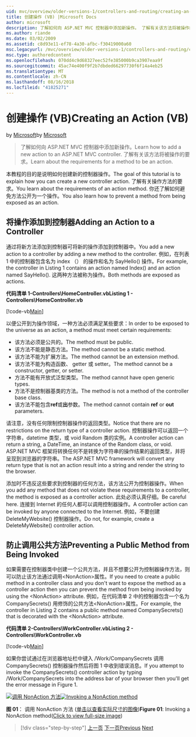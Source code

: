 ```yaml
---
uid: mvc/overview/older-versions-1/controllers-and-routing/creating-an-action-vb
title: 创建操作 (VB) |Microsoft Docs
author: microsoft
description: 了解如何向 ASP.NET MVC 控制器中添加新操作。 了解有关该方法将被操作的要求。
ms.author: riande
ms.date: 03/02/2009
ms.assetid: c8d93e11-ef78-4a30-afbc-f30419000a60
msc.legacyurl: /mvc/overview/older-versions-1/controllers-and-routing/creating-an-action-vb
msc.type: authoredcontent
ms.openlocfilehash: 070dd4c9d68327eec52fe385000b9ca3907eaa9f
ms.sourcegitcommit: 45ac74e400f9f2b7dbded66297730f6f14a4eb25
ms.translationtype: MT
ms.contentlocale: zh-CN
ms.lasthandoff: 08/16/2018
ms.locfileid: "41825271"
---
```

<a name="creating-an-action-vb"></a><span data-ttu-id="9ead2-104">创建操作 (VB)</span><span class="sxs-lookup"><span data-stu-id="9ead2-104">Creating an Action (VB)</span></span>
====================
<span data-ttu-id="9ead2-105">by [Microsoft](https://github.com/microsoft)</span><span class="sxs-lookup"><span data-stu-id="9ead2-105">by [Microsoft](https://github.com/microsoft)</span></span>

> <span data-ttu-id="9ead2-106">了解如何向 ASP.NET MVC 控制器中添加新操作。</span><span class="sxs-lookup"><span data-stu-id="9ead2-106">Learn how to add a new action to an ASP.NET MVC controller.</span></span> <span data-ttu-id="9ead2-107">了解有关该方法将被操作的要求。</span><span class="sxs-lookup"><span data-stu-id="9ead2-107">Learn about the requirements for a method to be an action.</span></span>


<span data-ttu-id="9ead2-108">本教程的目的是说明如何创建新的控制器操作。</span><span class="sxs-lookup"><span data-stu-id="9ead2-108">The goal of this tutorial is to explain how you can create a new controller action.</span></span> <span data-ttu-id="9ead2-109">了解有关操作方法的要求。</span><span class="sxs-lookup"><span data-stu-id="9ead2-109">You learn about the requirements of an action method.</span></span> <span data-ttu-id="9ead2-110">你还了解如何避免方法公开为一个操作。</span><span class="sxs-lookup"><span data-stu-id="9ead2-110">You also learn how to prevent a method from being exposed as an action.</span></span>

## <a name="adding-an-action-to-a-controller"></a><span data-ttu-id="9ead2-111">将操作添加到控制器</span><span class="sxs-lookup"><span data-stu-id="9ead2-111">Adding an Action to a Controller</span></span>

<span data-ttu-id="9ead2-112">通过将新方法添加到控制器可将新的操作添加到控制器中。</span><span class="sxs-lookup"><span data-stu-id="9ead2-112">You add a new action to a controller by adding a new method to the controller.</span></span> <span data-ttu-id="9ead2-113">例如，在列表 1 中的控制器包含名为 index （） 的操作和名为 SayHello() 操作。</span><span class="sxs-lookup"><span data-stu-id="9ead2-113">For example, the controller in Listing 1 contains an action named Index() and an action named SayHello().</span></span> <span data-ttu-id="9ead2-114">这两种方法被称为操作。</span><span class="sxs-lookup"><span data-stu-id="9ead2-114">Both methods are exposed as actions.</span></span>

<span data-ttu-id="9ead2-115">**代码清单 1-Controllers\HomeController.vb**</span><span class="sxs-lookup"><span data-stu-id="9ead2-115">**Listing 1 - Controllers\HomeController.vb**</span></span>

[!code-vb[Main](creating-an-action-vb/samples/sample1.vb)]

<span data-ttu-id="9ead2-116">以便公开到为操作领域，一种方法必须满足某些要求：</span><span class="sxs-lookup"><span data-stu-id="9ead2-116">In order to be exposed to the universe as an action, a method must meet certain requirements:</span></span>

- <span data-ttu-id="9ead2-117">该方法必须是公共的。</span><span class="sxs-lookup"><span data-stu-id="9ead2-117">The method must be public.</span></span>
- <span data-ttu-id="9ead2-118">该方法不能是静态方法。</span><span class="sxs-lookup"><span data-stu-id="9ead2-118">The method cannot be a static method.</span></span>
- <span data-ttu-id="9ead2-119">该方法不能为扩展方法。</span><span class="sxs-lookup"><span data-stu-id="9ead2-119">The method cannot be an extension method.</span></span>
- <span data-ttu-id="9ead2-120">该方法不能为构造函数、 getter 或 setter。</span><span class="sxs-lookup"><span data-stu-id="9ead2-120">The method cannot be a constructor, getter, or setter.</span></span>
- <span data-ttu-id="9ead2-121">方法不能有开放式泛型类型。</span><span class="sxs-lookup"><span data-stu-id="9ead2-121">The method cannot have open generic types.</span></span>
- <span data-ttu-id="9ead2-122">方法不是控制器基类的方法。</span><span class="sxs-lookup"><span data-stu-id="9ead2-122">The method is not a method of the controller base class.</span></span>
- <span data-ttu-id="9ead2-123">该方法不能包含**ref**或**出**参数。</span><span class="sxs-lookup"><span data-stu-id="9ead2-123">The method cannot contain **ref** or **out** parameters.</span></span>

<span data-ttu-id="9ead2-124">请注意，没有任何限制控制器操作的返回类型。</span><span class="sxs-lookup"><span data-stu-id="9ead2-124">Notice that there are no restrictions on the return type of a controller action.</span></span> <span data-ttu-id="9ead2-125">控制器操作可以返回一个字符串，datetime 类型，或 void Random 类的实例。</span><span class="sxs-lookup"><span data-stu-id="9ead2-125">A controller action can return a string, a DateTime, an instance of the Random class, or void.</span></span> <span data-ttu-id="9ead2-126">ASP.NET MVC 框架将转换任何不是转换为字符串的操作结果的返回类型，并将呈现到浏览器的字符串。</span><span class="sxs-lookup"><span data-stu-id="9ead2-126">The ASP.NET MVC framework will convert any return type that is not an action result into a string and render the string to the browser.</span></span>

<span data-ttu-id="9ead2-127">添加时不违反这些要求到控制器的任何方法，该方法公开为控制器操作。</span><span class="sxs-lookup"><span data-stu-id="9ead2-127">When you add any method that does not violate these requirements to a controller, the method is exposed as a controller action.</span></span> <span data-ttu-id="9ead2-128">此处必须认真仔细。</span><span class="sxs-lookup"><span data-stu-id="9ead2-128">Be careful here.</span></span> <span data-ttu-id="9ead2-129">连接到 Internet 的任何人都可以调用控制器操作。</span><span class="sxs-lookup"><span data-stu-id="9ead2-129">A controller action can be invoked by anyone connected to the Internet.</span></span> <span data-ttu-id="9ead2-130">例如，不要创建 DeleteMyWebsite() 控制器操作。</span><span class="sxs-lookup"><span data-stu-id="9ead2-130">Do not, for example, create a DeleteMyWebsite() controller action.</span></span>

## <a name="preventing-a-public-method-from-being-invoked"></a><span data-ttu-id="9ead2-131">防止调用公共方法</span><span class="sxs-lookup"><span data-stu-id="9ead2-131">Preventing a Public Method from Being Invoked</span></span>

<span data-ttu-id="9ead2-132">如果需要在控制器类中创建一个公共方法，并且不想要公开为控制器操作方法，则可以防止该方法通过调用&lt;NonAction&gt;属性。</span><span class="sxs-lookup"><span data-stu-id="9ead2-132">If you need to create a public method in a controller class and you don't want to expose the method as a controller action then you can prevent the method from being invoked by using the &lt;NonAction&gt; attribute.</span></span> <span data-ttu-id="9ead2-133">例如，在代码清单 2 中的控制器包含一个名为 CompanySecrets() 用修饰的公共方法&lt;NonAction&gt;属性。</span><span class="sxs-lookup"><span data-stu-id="9ead2-133">For example, the controller in Listing 2 contains a public method named CompanySecrets() that is decorated with the &lt;NonAction&gt; attribute.</span></span>

<span data-ttu-id="9ead2-134">**代码清单 2-Controllers\WorkController.vb**</span><span class="sxs-lookup"><span data-stu-id="9ead2-134">**Listing 2 - Controllers\WorkController.vb**</span></span>

[!code-vb[Main](creating-an-action-vb/samples/sample2.vb)]

<span data-ttu-id="9ead2-135">如果你尝试通过在浏览器地址栏中键入 /Work/CompanySecrets 调用 CompanySecrets() 控制器操作然后将图 1 中收到错误消息。</span><span class="sxs-lookup"><span data-stu-id="9ead2-135">If you attempt to invoke the CompanySecrets() controller action by typing /Work/CompanySecrets into the address bar of your browser then you'll get the error message in Figure 1.</span></span>


<span data-ttu-id="9ead2-136">[![调用 NonAction 方法](creating-an-action-vb/_static/image1.jpg)](creating-an-action-vb/_static/image1.png)</span><span class="sxs-lookup"><span data-stu-id="9ead2-136">[![Invoking a NonAction method](creating-an-action-vb/_static/image1.jpg)](creating-an-action-vb/_static/image1.png)</span></span>

<span data-ttu-id="9ead2-137">**图 01**： 调用 NonAction 方法 ([单击以查看实际尺寸的图像](creating-an-action-vb/_static/image2.png))</span><span class="sxs-lookup"><span data-stu-id="9ead2-137">**Figure 01**: Invoking a NonAction method([Click to view full-size image](creating-an-action-vb/_static/image2.png))</span></span>

> [!div class="step-by-step"]
> <span data-ttu-id="9ead2-138">[上一页](creating-a-controller-vb.md)
> [下一页](aspnet-mvc-controllers-overview-cs.md)</span><span class="sxs-lookup"><span data-stu-id="9ead2-138">[Previous](creating-a-controller-vb.md)
[Next](aspnet-mvc-controllers-overview-cs.md)</span></span>
